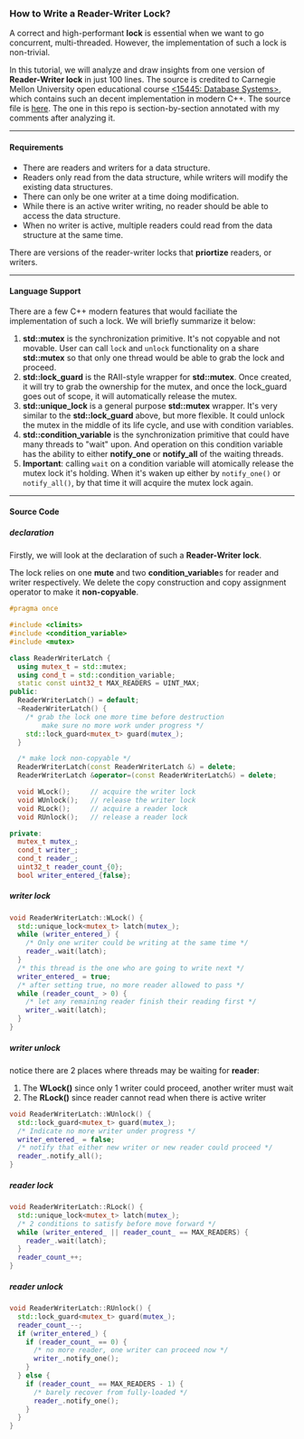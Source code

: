 ### How to Write a Reader-Writer Lock?

A correct and high-performant **lock** is essential when we want to go concurrent, multi-threaded. However, the implementation of such a lock is non-trivial.

In this tutorial, we will analyze and draw insights from one version of **Reader-Writer lock** in just 100 lines. The source is credited to Carnegie Mellon University open educational course  [<15445: Database Systems>](https://15445.courses.cs.cmu.edu), which contains such an decent implementation in modern C++. The source file is [here](https://github.com/cmu-db/bustub/blob/master/src/include/common/rwlatch.h). The one in this repo is section-by-section annotated with my comments after analyzing it.

---

#### Requirements

+ There are readers and writers for a data structure.
+ Readers only read from the data structure, while writers will modify the existing data structures.
+ There can only be one writer at a time doing modification.
+ While there is an active writer writing, no reader should be able to access the data structure.
+ When no writer is active, multiple readers could read from the data structure at the same time.

There are versions of the reader-writer locks that **priortize** readers, or writers.

---

#### Language Support

There are a few C++ modern features that would faciliate the implementation of such a lock. We will briefly summarize it below:

1. **std::mutex** is the synchronization primitive. It's not copyable and not movable. User can call `lock` and `unlock` functionality on a share **std::mutex** so that only one thread would be able to grab the lock and proceed. 
2. **std::lock_guard** is the RAII-style wrapper for **std::mutex**. Once created, it will try to grab the ownership for the mutex, and once the lock_guard goes out of scope, it will automatically release the mutex.
3. **std::unique_lock** is a general purpose **std::mutex** wrapper. It's very similar to the **std::lock_guard** above, but more flexible. It could unlock the mutex in the middle of its life cycle, and use with condition variables.
4. **std::condition_variable** is the synchronization primitive that could have many threads to "wait" upon. And operation on this condition variable has the ability to either **notify_one** or **notify_all** of the waiting threads.
5. **Important**: calling `wait` on a condition variable will atomically release the mutex lock it's holding. When it's waken up either by `notify_one()` or `notify_all()`, by that time it will acquire the mutex lock again.

---

#### Source Code

##### declaration

Firstly, we will look at the declaration of such a **Reader-Writer lock**.

The lock relies on one **mute** and two **condition_variable**s for reader and writer respectively. We delete the copy construction and copy assignment operator to make it **non-copyable**. 

```CPP
#pragma once

#include <climits>
#include <condition_variable>
#include <mutex>

class ReaderWriterLatch {
  using mutex_t = std::mutex;
  using cond_t = std::condition_variable;
  static const uint32_t MAX_READERS = UINT_MAX;
public:
  ReaderWriterLatch() = default;
  ~ReaderWriterLatch() { 
    /* grab the lock one more time before destruction
        make sure no more work under progress */
    std::lock_guard<mutex_t> guard(mutex_); 
  }

  /* make lock non-copyable */
  ReaderWriterLatch(const ReaderWriterLatch &) = delete;
  ReaderWriterLatch &operator=(const ReaderWriterLatch&) = delete;

  void WLock();		// acquire the writer lock
  void WUnlock();	// release the writer lock
  void RLock();		// acquire a reader lock
  void RUnlock();	// release a reader lock

private:
  mutex_t mutex_;
  cond_t writer_;
  cond_t reader_;
  uint32_t reader_count_{0};
  bool writer_entered_{false};
```

##### writer lock

```CPP
void ReaderWriterLatch::WLock() {
  std::unique_lock<mutex_t> latch(mutex_);
  while (writer_entered_) {
    /* Only one writer could be writing at the same time */
    reader_.wait(latch);
  }
  /* this thread is the one who are going to write next */
  writer_entered_ = true;
  /* after setting true, no more reader allowed to pass */
  while (reader_count_ > 0) {
    /* let any remaining reader finish their reading first */
    writer_.wait(latch);
  }
}
```

##### writer unlock

notice there are 2 places where threads may be waiting for **reader**:
1. The **WLock()** since only 1 writer could proceed, another writer must wait
2. The **RLock()** since reader cannot read when there is active writer

```CPP
void ReaderWriterLatch::WUnlock() {
  std::lock_guard<mutex_t> guard(mutex_);
  /* Indicate no more writer under progress */
  writer_entered_ = false;
  /* notify that either new writer or new reader could proceed */
  reader_.notify_all();
}
```

##### reader lock

```CPP
void ReaderWriterLatch::RLock() {
  std::unique_lock<mutex_t> latch(mutex_);
  /* 2 conditions to satisfy before move forward */
  while (writer_entered_ || reader_count_ == MAX_READERS) {
    reader_.wait(latch);
  }
  reader_count_++;
}
```

##### reader unlock

```CPP
void ReaderWriterLatch::RUnlock() {
  std::lock_guard<mutex_t> guard(mutex_);
  reader_count_--;
  if (writer_entered_) {
    if (reader_count_ == 0) {
      /* no more reader, one writer can proceed now */
      writer_.notify_one();
    }
  } else {
    if (reader_count_ == MAX_READERS - 1) {
      /* barely recover from fully-loaded */
      reader_.notify_one();
    }
  }
}
```

